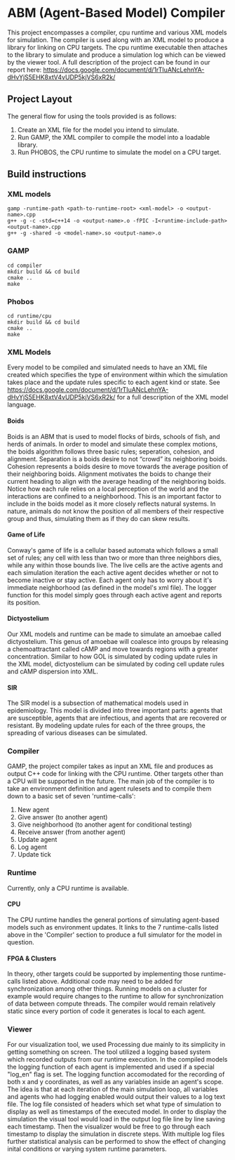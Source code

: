 # ABM (Agent-Based Model) Compiler
This project encompasses a compiler, cpu runtime and various XML models for simulation. The compiler is used along with an XML model to produce a library for linking on CPU targets. The cpu runtime executable then attaches to the library to simulate and produce a simulation log which can be viewed by the viewer tool.
A full description of the project can be found in our report here: https://docs.google.com/document/d/1rTIuANcLehnYA-dHvYjS5EHK8xtV4vUDP5kjVS6xR2k/
## Project Layout
The general flow for using the tools provided is as follows:
1. Create an XML file for the model you intend to simulate.
2. Run GAMP, the XML compiler to compile the model into a loadable library.
3. Run PHOBOS, the CPU runtime to simulate the model on a CPU target.
## Build instructions
### XML models
```
gamp -runtime-path <path-to-runtime-root> <xml-model> -o <output-name>.cpp
g++ -g -c -std=c++14 -o <output-name>.o -fPIC -I<runtime-include-path> <output-name>.cpp
g++ -g -shared -o <model-name>.so <output-name>.o
```
### GAMP
```
cd compiler
mkdir build && cd build
cmake ..
make
```
### Phobos
```
cd runtime/cpu
mkdir build && cd build
cmake ..
make
```
### XML Models
Every model to be compiled and simulated needs to have an XML file created which specifies the type of environment within which the simulation takes place and the update rules specific to each agent kind or state.
See https://docs.google.com/document/d/1rTIuANcLehnYA-dHvYjS5EHK8xtV4vUDP5kjVS6xR2k/ for a full description of the XML model language.
#### Boids
Boids is an ABM that is used to model flocks of birds, schools of fish, and herds of animals. In order to model and simulate these complex motions, the boids algorithm follows three basic rules; seperation, cohesion, and alignment. Separation is a boids desire to not “crowd” its neighboring boids. Cohesion represents a boids desire to move towards the average position of their neighboring boids. Alignment motivates the boids to change their current heading to align with the average heading of the neighboring boids. Notice how each rule relies on a local perception of the world and the interactions are confined to a neighborhood. This is an important factor to include in the boids model as it more closely reflects natural systems. In nature, animals do not know the position of all members of their respective group and thus, simulating them as if they do can skew results.
#### Game of Life
Conway's game of life is a cellular based automata which follows a small set of rules; any cell with less than two or more than three neighbors dies, while any within those bounds live. The live cells are the active agents and each simulation iteration the each active agent decides whether or not to become inactive or stay active. Each agent only has to worry about it's immediate neighborhood (as defined in the model's xml file). The logger function for this model simply goes through each active agent and reports its position.
#### Dictyostelium
Our XML models and runtime can be made to simulate an amoebae called dictyostelium. This genus of amoebae will coalesce into groups by releasing a chemoattractant called cAMP and move towards regions with a greater concentration. Similar to how GOL is simulated by coding update rules in the XML model, dictyostelium can be simulated by coding cell update rules and cAMP dispersion into XML.
#### SIR
The SIR model is a subsection of mathematical models used in epidemiology. This model is divided into three important parts: agents that are susceptible, agents that are infectious, and agents that are recovered or resistant. By modeling update rules for each of the three groups, the spreading of various diseases can be simulated.
### Compiler
GAMP, the project compiler takes as input an XML file and produces as output C++ code for linking with the CPU runtime. Other targets other than a CPU will be supported in the future. The main job of the compiler is to take an environment definition and agent rulesets and to compile them down to a basic set of seven 'runtime-calls':
1. New agent
2. Give answer (to another agent)
3. Give neighborhood (to another agent for conditional testing)
4. Receive answer (from another agent)
5. Update agent
6. Log agent
7. Update tick
### Runtime
Currently, only a CPU runtime is available.
#### CPU
The CPU runtime handles the general portions of simulating agent-based models such as environment updates. It links to the 7 runtime-calls listed above in the 'Compiler' section to produce a full simulator for the model in question.
#### FPGA & Clusters
In theory, other targets could be supported by implementing those runtime-calls listed above. Additional code may need to be added for synchronization among other things. Running models on a cluster for example would require changes to the runtime to allow for synchronization of data between compute threads. The compiler would remain relatively static since every portion of code it generates is local to each agent.
### Viewer
For our visualization tool, we used Processing due mainly to its simplicity in getting something on screen. The tool utilized a logging based system which recorded outputs from our runtime execution. In the compiled models the logging function of each agent is implemented and used if a special "log_en" flag is set. The logging function accomodated for the recording of both x and y coordinates, as well as any variables inside an agent's scope. The idea is that at each iteration of the main simulation loop, all variables and agents who had logging enabled would output their values to a log text file. The log file consisted of headers which set what type of simulation to display as well as timestamps of the executed model. In order to display the simulation the visual tool would load in the output log file line by line saving each timestamp. Then the visualizer would be free to go through each timestamp to display the simulation in discrete steps. With multiple log files further statistical analysis can be performed to show the effect of changing inital conditions or varying system runtime parameters.
